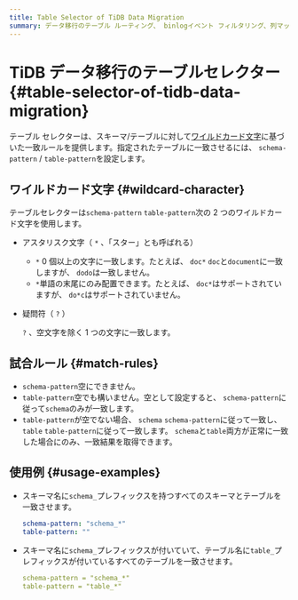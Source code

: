 ```yaml
---
title: Table Selector of TiDB Data Migration
summary: データ移行のテーブル ルーティング、 binlogイベント フィルタリング、列マッピング ルールで使用されるテーブル セレクターについて学習します。
---
```


# TiDB データ移行のテーブルセレクター {#table-selector-of-tidb-data-migration}

テーブル セレクターは、スキーマ/テーブルに対して[ワイルドカード文字](https://en.wikipedia.org/wiki/Wildcard_character)に基づいた一致ルールを提供します。指定されたテーブルに一致させるには、 `schema-pattern` / `table-pattern`を設定します。

## ワイルドカード文字 {#wildcard-character}

テーブルセレクターは`schema-pattern` `table-pattern`次の 2 つのワイルドカード文字を使用します。

-   アスタリスク文字（ `*` 、「スター」とも呼ばれる）

    -   `*` 0 個以上の文字に一致します。たとえば、 `doc*` `doc`と`document`に一致しますが、 `dodo`は一致しません。
    -   `*`単語の末尾にのみ配置できます。たとえば、 `doc*`はサポートされていますが、 `do*c`はサポートされていません。

-   疑問符（ `?` ）

    `?` 、空文字を除く 1 つの文字に一致します。

## 試合ルール {#match-rules}

-   `schema-pattern`空にできません。
-   `table-pattern`空でも構いません。空として設定すると、 `schema-pattern`に従って`schema`のみが一致します。
-   `table-pattern`が空でない場合、 `schema` `schema-pattern`に従って一致し、 `table` `table-pattern`に従って一致します。 `schema`と`table`両方が正常に一致した場合にのみ、一致結果を取得できます。

## 使用例 {#usage-examples}

-   スキーマ名に`schema_`プレフィックスを持つすべてのスキーマとテーブルを一致させます。

    ```yaml
    schema-pattern: "schema_*"
    table-pattern: ""
    ```

-   スキーマ名に`schema_`プレフィックスが付いていて、テーブル名に`table_`プレフィックスが付いているすべてのテーブルを一致させます。

    ```yaml
    schema-pattern = "schema_*"
    table-pattern = "table_*"
    ```
